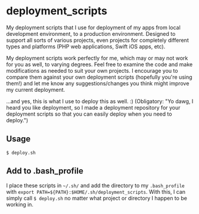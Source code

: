 # deployment_scripts

My deployment scripts that I use for deployment of my apps from local development environment, to a production environment. Designed to support all sorts of various projects, even projects for completely different types and platforms (PHP web applications, Swift iOS apps, etc).

My deployment scripts work perfectly for me, which may or may not work for you as well, to varying degrees. Feel free to examine the code and make modifications as needed to suit your own projects. I encourage you to compare them against your own deployment scripts (hopefully you're using them!) and let me know any suggestions/changes you think might improve my current deployment.

...and yes, this is what I use to deploy this as well. :) (Obligatory: "Yo dawg, I heard you like deployment, so I made a deployment repository for your deployment scripts so that you can easily deploy when you need to deploy.")

## Usage

`$ deploy.sh`

## Add to .bash_profile

I place these scripts in `~/.sh/` and add the directory to my `.bash_profile` with `export PATH=${PATH}:$HOME/.sh/deployment_scripts`. With this, I can simply call `$ deploy.sh` no matter what project or directory I happen to be working in.